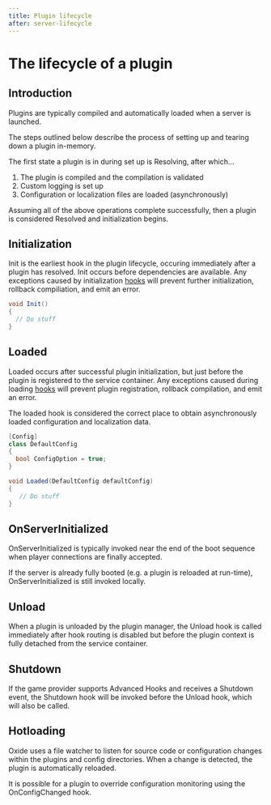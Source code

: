 ```yaml
---
title: Plugin lifecycle
after: server-lifecycle
---
```


# The lifecycle of a plugin

## Introduction

Plugins are typically compiled and automatically loaded when a server is launched.

The steps outlined below describe the process of setting up and tearing down a plugin in-memory.

The first state a plugin is in during set up is Resolving, after which...

1. The plugin is compiled and the compilation is validated
1. Custom logging is set up
1. Configuration or localization files are loaded (asynchronously)

Assuming all of the above operations complete successfully, then a plugin is considered Resolved and initialization begins.

## Initialization

Init is the earliest hook in the plugin lifecycle, occuring immediately after a plugin has resolved. Init occurs before dependencies are available. Any exceptions caused by initialization <a href="/glossary#hooks" class="glossary-term">hooks</a> will prevent further initialization, rollback compiliation, and emit an error.

```csharp
void Init()
{
  // Do stuff
}
```

## Loaded

Loaded occurs after successful plugin initialization, but just before the plugin is registered to the service container. Any exceptions caused during loading <a href="/glossary#hooks" class="glossary-term"><span class="glossary-term__word">hooks</span></a> will prevent plugin registration, rollback compilation, and emit an error.

The loaded hook is considered the correct place to obtain asynchronously loaded configuration and localization data.

```csharp
[Config]
class DefaultConfig
{
  bool ConfigOption = true;
}

void Loaded(DefaultConfig defaultConfig)
{
   // Do stuff
}
```

## OnServerInitialized

OnServerInitialized is typically invoked near the end of the boot sequence when player connections are finally accepted.

If the server is already fully booted (e.g. a plugin is reloaded at run-time), OnServerInitialized is still invoked locally.

## Unload

When a plugin is unloaded by the plugin manager, the Unload hook is called immediately after hook routing is disabled but before the plugin context is fully detached from the service container.

## Shutdown

If the game provider supports Advanced Hooks and receives a Shutdown event, the Shutdown hook will be invoked before the Unload hook, which will also be called.

## Hotloading

Oxide uses a file watcher to listen for source code or configuration changes within the plugins and config directories. When a change is detected, the plugin is automatically reloaded.

It is possible for a plugin to override configuration monitoring using the OnConfigChanged hook.
